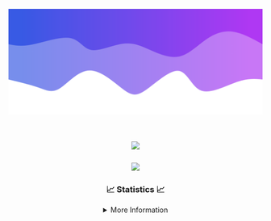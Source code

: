 ![Header](./IMG_4001.png)
<div align="center">

<h1 align="center">
  <a href="https://git.io/typing-svg">
    <img src="https://readme-typing-svg.herokuapp.com/?lines=Welcome+to+my+profile!+👋;JavaScript+developer.;&center=true&size=25">
  </a>
</h1>

<p align="center">
  <img src="https://lanyard.cnrad.dev/api/624702585596805130" />
</p>

### 📈 Statistics 📈
<details>
    <summary>More Information</summary>
    <br/>

<!--START_SECTION:waka-->
![Code Time](http://img.shields.io/badge/Code%20Time-133%20hrs%2045%20mins-blue)

![Profile Views](http://img.shields.io/badge/Profile%20Views-0-blue)

**🐱 My GitHub Data** 

> 📦 2.4 kB Used in GitHub's Storage 
 > 
> 🏆 3 Contributions in the Year 2024
 > 
> 🚫 Not Opted to Hire
 > 
> 📜 5 Public Repositories 
 > 
> 🔑 1 Private Repositories 
 > 
**I'm an Early 🐤** 

```text
🌞 Morning                247 commits         ██████░░░░░░░░░░░░░░░░░░░   23.02 % 
🌆 Daytime                402 commits         █████████░░░░░░░░░░░░░░░░   37.47 % 
🌃 Evening                381 commits         █████████░░░░░░░░░░░░░░░░   35.51 % 
🌙 Night                  43 commits          █░░░░░░░░░░░░░░░░░░░░░░░░   04.01 % 
```
📅 **I'm Most Productive on Wednesday** 

```text
Monday                   108 commits         ███░░░░░░░░░░░░░░░░░░░░░░   10.07 % 
Tuesday                  148 commits         ███░░░░░░░░░░░░░░░░░░░░░░   13.79 % 
Wednesday                237 commits         ██████░░░░░░░░░░░░░░░░░░░   22.09 % 
Thursday                 228 commits         █████░░░░░░░░░░░░░░░░░░░░   21.25 % 
Friday                   141 commits         ███░░░░░░░░░░░░░░░░░░░░░░   13.14 % 
Saturday                 87 commits          ██░░░░░░░░░░░░░░░░░░░░░░░   08.11 % 
Sunday                   124 commits         ███░░░░░░░░░░░░░░░░░░░░░░   11.56 % 
```


📊 **This Week I Spent My Time On** 

```text
🕑︎ Time Zone: America/New_York

💬 Programming Languages: 
Java                     19 hrs 51 mins      ████████████████████████░   96.40 % 
XML                      32 mins             █░░░░░░░░░░░░░░░░░░░░░░░░   02.67 % 
YAML                     5 mins              ░░░░░░░░░░░░░░░░░░░░░░░░░   00.48 % 
Kotlin                   5 mins              ░░░░░░░░░░░░░░░░░░░░░░░░░   00.41 % 
GitIgnore file           0 secs              ░░░░░░░░░░░░░░░░░░░░░░░░░   00.03 % 

🔥 Editors: 
IntelliJ                 20 hrs 36 mins      █████████████████████████   100.00 % 

🐱‍💻 Projects: 
HCTeams                  11 hrs 39 mins      ██████████████░░░░░░░░░░░   56.56 % 
Energizer                4 hrs 5 mins        █████░░░░░░░░░░░░░░░░░░░░   19.89 % 
Oxygen                   4 hrs 4 mins        █████░░░░░░░░░░░░░░░░░░░░   19.76 % 
Mercury                  30 mins             █░░░░░░░░░░░░░░░░░░░░░░░░   02.44 % 
Oxygens                  13 mins             ░░░░░░░░░░░░░░░░░░░░░░░░░   01.12 % 

💻 Operating System: 
Windows                  20 hrs 36 mins      █████████████████████████   100.00 % 
```

**I Mostly Code in Java** 

```text
Java                     24 repos            ██████████████████████░░░   88.89 % 
JavaScript               2 repos             ██░░░░░░░░░░░░░░░░░░░░░░░   07.41 % 
C++                      1 repo              █░░░░░░░░░░░░░░░░░░░░░░░░   03.70 % 
```



**Timeline**

![Lines of Code chart](https://raw.githubusercontent.com/DevDipin/DevDipin/main/assets/bar_graph.png)


 Last Updated on 09/03/2024 20:09:17 UTC
<!--END_SECTION:waka-->

![Footer](./IMG_4002.png)